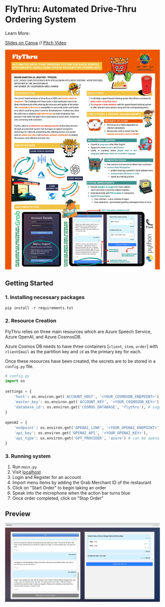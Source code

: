 # FlyThru: Automated Drive-Thru Ordering System
Learn More: 

[Slides on Canva](https://www.canva.com/design/DAFwGzPJbH8/RnbRAqfv8rEJAwqB4wbGJw/view)
//
[Pitch Video](https://cloudmails-my.sharepoint.com/:v:/g/personal/tp055296_mail_apu_edu_my/EROObqn2ImROp5gpdPhCWN0B-Csk8qexEClBWhuxtOdDqQ?e=1tgtoy&nav=eyJyZWZlcnJhbEluZm8iOnsicmVmZXJyYWxBcHAiOiJTdHJlYW1XZWJBcHAiLCJyZWZlcnJhbFZpZXciOiJTaGFyZURpYWxvZyIsInJlZmVycmFsQXBwUGxhdGZvcm0iOiJXZWIiLCJyZWZlcnJhbE1vZGUiOiJ2aWV3In19) 

![FlyThru Poster](https://github.com/Kishen35/FlyThru/blob/FYP/assets/FlyThru.png)

## Getting Started
### 1. Installing necessary packages
```python
pip install -r requirements.txt
```
### 2. Resource Creation
FlyThru relies on three main resources which are Azure Speech Service, Azure OpenAI, and Azure CosmosDB.

Azure Cosmos DB needs to have three containers [`client`, `item`, `order`] with `clientEmail` as the partition key and `id` as the primary key for each.

Once these resources have been created, the secrets are to be stored in a `config.py` file.
```python
# config.py
import os

settings = {
    'host': os.environ.get('ACCOUNT_HOST', '<YOUR_COSMOSDB_ENDPOINT>'),
    'master_key': os.environ.get('ACCOUNT_KEY', '<YOUR_COSMOSDB_KEY>'),
    'database_id': os.environ.get('COSMOS_DATABASE', 'flythru'), # suggested to name database as flythru
}

openAI = {
    'endpoint': os.environ.get('OPENAI_LINK', '<YOUR_OPENAI_ENDPOINT>'),
    'api_key': os.environ.get('OPENAI_API', '<YOUR_OPENAI_KEY>'),
    'api_type': os.environ.get('GPT_PROVIDER', 'azure') # can be openai if using OpenAI's API directly
}
```

### 3. Running system
1. Run `main.py`
2. Visit [localhost](http://127.0.0.1:5000/)
3. Login and Register for an account
4. Import menu items by adding the Grab Merchant ID of the restaurant
5. Click on "Start Order" to begin taking an order
6. Speak into the microphone when the action bar turns blue
7. Once order completed, click on "Stop Order"

## Preview
![Screenshot](https://github.com/Kishen35/FlyThru/blob/FYP/assets/FlyThru%20interface.png)
